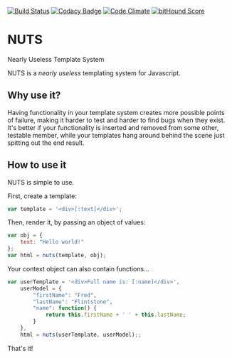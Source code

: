 [![Build Status](https://travis-ci.org/letsgetrandy/NUTS.svg?branch=master)](https://travis-ci.org/letsgetrandy/NUTS)
[![Codacy Badge](https://www.codacy.com/project/badge/6827c16f55a54823adc554279e64dd6b)](https://www.codacy.com/app/letsgetrandy/NUTS)
[![Code Climate](https://codeclimate.com/repos/555a0d6ce30ba01b36001438/badges/edb151a0658720128ce0/gpa.svg)](https://codeclimate.com/repos/555a0d6ce30ba01b36001438/feed)
[![bitHound Score](https://www.bithound.io/github/letsgetrandy/NUTS/badges/score.svg)](https://www.bithound.io/github/letsgetrandy/NUTS)

# NUTS
Nearly Useless Template System

NUTS is a _nearly useless_ templating system for Javascript.

## Why use it?
Having functionality in your template system creates more possible points of failure, making it harder to test and harder to find bugs when they exist. It's better if your functionality is inserted and removed from some other, testable member, while your templates hang around behind the scene just spitting out the end result.

## How to use it
NUTS is simple to use.

First, create a template:

```js
var template = '<div>[:text]</div>';
```

Then, render it, by passing an object of values:

```js
var obj = {
    text: "Hello world!"
};
var html = nuts(template, obj);
```

Your context object can also contain functions...

```js
var userTemplate = '<div>Full name is: [:name]</div>',
    userModel = {
        "firstName": "Fred",
        "lastName": "Flintstone",
        "name": function() {
            return this.firstName + ' ' + this.lastName;
        }
    },
    html = nuts(userTemplate, userModel);;
```

That's it!
